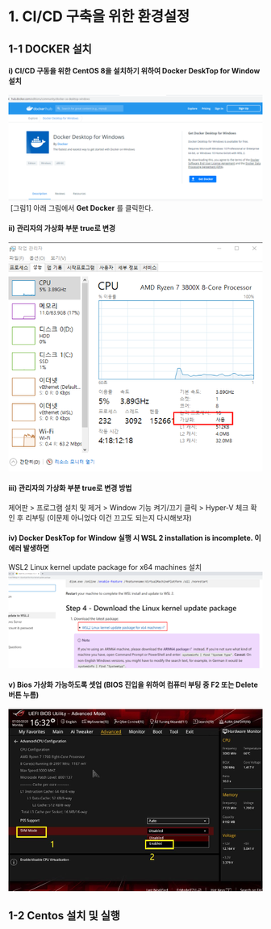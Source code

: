 # 1. CI/CD 구축을 위한 환경설정
## 1-1 DOCKER 설치
#### i) CI/CD 구동을 위한 CentOS 8을 설치하기 위하여 __Docker DeskTop for Window__ 설치  
  
![Docker DeskTop Download 받는법](./CI_CD_Images/dockerdesktop.png)
&nbsp;[그림1]&nbsp;아래 그림에서 __Get Docker__ 를 클릭한다.  
  
#### ii) 관리자의 가상화 부분 true로 변경
![작업관리자_가상화](./CI_CD_Images/system_mgt_virtul.png)


#### iii) 관리자의 가상화 부분 true로 변경 방법
  제어판 > 프로그램 설치 및 제거 > Window 기능 켜기/끄기 클릭 > Hyper-V 체크 확인 후 리부팅  (이문제 아니었다 이건 끄고도 되는지 다시해보자)
  
#### iv) Docker DeskTop for Window 실행 시 WSL 2 installation is incomplete. 이 에러 발생하면
  WSL2 Linux kernel update package for x64 machines 설치
![wsl](./CI_CD_Images/wsl.png)

#### v) Bios 가상화 가능하도록 셋업 (BIOS 진입을 위하여 컴퓨터 부팅 중 F2 또는 Delete 버튼 누름) 
![SVMmode](./CI_CD_Images/svm_mode3.png)

## 1-2 Centos 설치 및 실행


